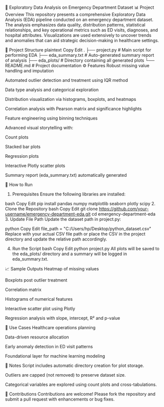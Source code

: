 🧪 Exploratory Data Analysis on Emergency Department Dataset
📊 Project Overview
This repository presents a comprehensive Exploratory Data Analysis (EDA) pipeline conducted on an emergency department dataset. The analysis emphasizes data quality, distribution patterns, statistical relationships, and key operational metrics such as ED visits, diagnoses, and hospital attributes. Visualizations are used extensively to uncover trends and anomalies that can aid strategic decision-making in healthcare settings.

📁 Project Structure
plaintext
Copy
Edit
.
├── project.py                # Main script for performing EDA
├── eda_summary.txt          # Auto-generated summary report of analysis
├── eda_plots/               # Directory containing all generated plots
└── README.md                # Project documentation
⚙️ Features
Robust missing value handling and imputation

Automated outlier detection and treatment using IQR method

Data type analysis and categorical exploration

Distribution visualization via histograms, boxplots, and heatmaps

Correlation analysis with Pearson matrix and significance highlights

Feature engineering using binning techniques

Advanced visual storytelling with:

Count plots

Stacked bar plots

Regression plots

Interactive Plotly scatter plots

Summary report (eda_summary.txt) automatically generated

🏁 How to Run
1. Prerequisites
Ensure the following libraries are installed:

bash
Copy
Edit
pip install pandas numpy matplotlib seaborn plotly scipy
2. Clone the Repository
bash
Copy
Edit
git clone https://github.com/your-username/emergency-department-eda.git
cd emergency-department-eda
3. Update File Path
Update the dataset path in project.py:

python
Copy
Edit
file_path = "C:/Users/hp/Desktop/python_dataset.csv"
Replace with your actual CSV file path or place the CSV in the project directory and update the relative path accordingly.

4. Run the Script
bash
Copy
Edit
python project.py
All plots will be saved to the eda_plots/ directory and a summary will be logged in eda_summary.txt.

📈 Sample Outputs
Heatmap of missing values

Boxplots post outlier treatment

Correlation matrix

Histograms of numerical features

Interactive scatter plot using Plotly

Regression analysis with slope, intercept, R² and p-value

🧠 Use Cases
Healthcare operations planning

Data-driven resource allocation

Early anomaly detection in ED visit patterns

Foundational layer for machine learning modeling

📌 Notes
Script includes automatic directory creation for plot storage.

Outliers are capped (not removed) to preserve dataset size.

Categorical variables are explored using count plots and cross-tabulations.

🤝 Contributions
Contributions are welcome! Please fork the repository and submit a pull request with enhancements or bug fixes.
